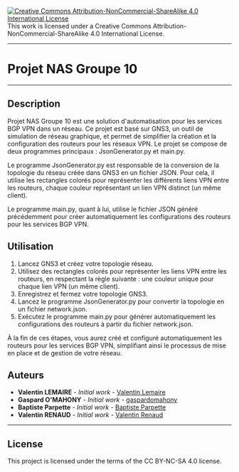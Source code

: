 [![Creative Commons Attribution-NonCommercial-ShareAlike 4.0 International License](https://i.creativecommons.org/l/by-nc-sa/4.0/88x31.png)]("http://creativecommons.org/licenses/by-nc-sa/4.0/" "Creative Commons Attribution-NonCommercial-ShareAlike 4.0 International License")  
This work is licensed under a Creative Commons Attribution-NonCommercial-ShareAlike 4.0 International License.

---

# Projet NAS Groupe 10

---

## Description

Projet NAS Groupe 10 est une solution d'automatisation pour les services BGP VPN dans un réseau. Ce projet est basé sur GNS3, un outil de simulation de réseau graphique, et permet de simplifier la création et la configuration des routeurs pour les réseaux VPN. Le projet se compose de deux programmes principaux : JsonGenerator.py et main.py.

Le programme JsonGenerator.py est responsable de la conversion de la topologie du réseau créée dans GNS3 en un fichier JSON. Pour cela, il utilise les rectangles colorés pour représenter les différents liens VPN entre les routeurs, chaque couleur représentant un lien VPN distinct (un même client).

Le programme main.py, quant à lui, utilise le fichier JSON généré précédemment pour créer automatiquement les configurations des routeurs pour les services BGP VPN.

## Utilisation

1. Lancez GNS3 et créez votre topologie réseau.
2. Utilisez des rectangles colorés pour représenter les liens VPN entre les routeurs, en respectant la règle suivante : une couleur unique pour chaque lien VPN (un même client).
3. Enregistrez et fermez votre topologie GNS3.
4. Lancez le programme JsonGenerator.py pour convertir la topologie en un fichier network.json.
5. Exécutez le programme main.py pour générer automatiquement les configurations des routeurs à partir du fichier network.json.

À la fin de ces étapes, vous aurez créé et configuré automatiquement les routeurs pour les services BGP VPN, simplifiant ainsi le processus de mise en place et de gestion de votre réseau.


## Auteurs

* **Valentin LEMAIRE** - *Initial work* - [Valentin Lemaire](https://github.com/28Pollux28)
* **Gaspard O'MAHONY** - *Initial work* - [gaspardomahony](https://github.com/gaspardomahony)
* **Baptiste Parpette** - *Initial work* - [Baptiste Parpette](https://github.com/baptisteparpette)
* **Valentin RENAUD** - *Initial work* - [Valentin Renaud](https://github.com/Valdyzer)
---

## License

This project is licensed under the terms of the CC BY-NC-SA 4.0 license.

